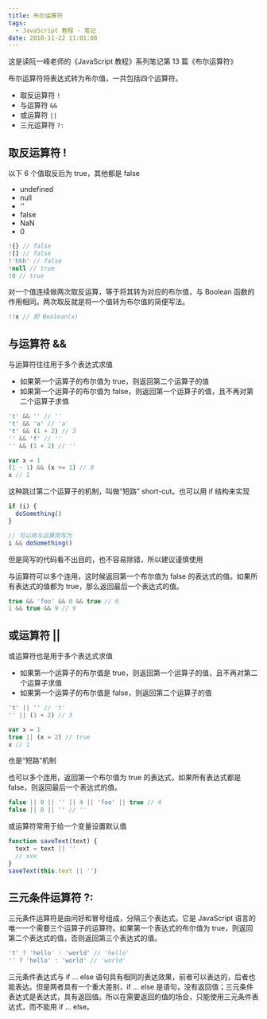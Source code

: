 ```yaml
---
title: 布尔运算符
tags:
  - JavaScript 教程 - 笔记
date: 2018-11-22 11:01:08
---
```



这是读阮一峰老师的《JavaScript 教程》系列笔记第 13 篇《布尔运算符》

布尔运算符将表达式转为布尔值，一共包括四个运算符。

- 取反运算符 `!`
- 与运算符 `&&`
- 或运算符 `||`
- 三元运算符 `?:`

## 取反运算符 !

以下 6 个值取反后为 true，其他都是 false

- undefined
- null
- ''
- false
- NaN
- 0

```js
!{} // false
![] // false
!'hhh' // false
!null // true
!0 // true
```

对一个值连续做两次取反运算，等于将其转为对应的布尔值，与 Boolean 函数的作用相同。两次取反就是将一个值转为布尔值的简便写法。

```js
!!x // 即 Boolean(x)
```

## 与运算符 &&

与运算符往往用于多个表达式求值

- 如果第一个运算子的布尔值为 true，则返回第二个运算子的值
- 如果第一个运算子的布尔值为 false，则返回第一个运算子的值，且不再对第二个运算子求值

```js
't' && '' // ''
't' && 'a' // 'a'
't' && (1 + 2) // 3
'' && 'f' // ''
'' && (1 + 2) // ''

var x = 1
(1 - 1) && (x += 1) // 0
x // 1
```

这种跳过第二个运算子的机制，叫做“短路” short-cut。也可以用 if 结构来实现

```js
if (i) {
  doSomething()
}

// 可以用与运算简写为
i && doSomething()
```

但是简写的代码看不出目的，也不容易除错，所以建议谨慎使用

与运算符可以多个连用，这时候返回第一个布尔值为 false 的表达式的值。如果所有表达式的值都为 true，那么返回最后一个表达式的值。

```js
true && 'foo' && 0 && true // 0
1 && true && 9 // 9
```

## 或运算符 ||

或运算符也是用于多个表达式求值

- 如果第一个运算子的布尔值是 true，则返回第一个运算子的值，且不再对第二个运算子求值
- 如果第一个运算子的布尔值是 false，则返回第二个运算子的值

```js
't' || '' // 't'
'' || (1 + 2) // 3

var x = 1
true || (x = 2) // true
x // 1
```

也是“短路”机制

也可以多个连用，返回第一个布尔值为 true 的表达式，如果所有表达式都是 false，则返回最后一个表达式的值。

```js
false || 0 || '' || 4 || 'foo' || true // 4
false || 0 || '' // ''
```

或运算符常用于给一个变量设置默认值

```js
function saveText(text) {
  text = text || ''
  // xxx
}
saveText(this.text || '')
```

## 三元条件运算符 ?:

三元条件运算符是由问好和冒号组成，分隔三个表达式。它是 JavaScript 语言的唯一一个需要三个运算子的运算符。如果第一个表达式的布尔值为 true，则返回第二个表达式的值，否则返回第三个表达式的值。

```js
't' ? 'hello' : 'world' // 'hello'
'' ? 'hello' : 'world' // 'world'
```

三元条件表达式与 if ... else 语句具有相同的表达效果，前者可以表达的，后者也能表达。但是两者具有一个重大差别，if ... else 是语句，没有返回值；三元条件表达式是表达式，具有返回值。所以在需要返回的值的场合，只能使用三元条件表达式，而不能用 if ... else。

